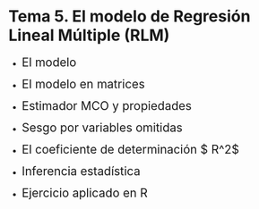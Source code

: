 # Tema 5. El modelo de Regresión Lineal Múltiple (RLM)
- <span style="font-size:150%">El modelo</span> <br>

- <span style="font-size:150%">El modelo en matrices</span> <br>

- <span style="font-size:150%">Estimador MCO y propiedades</span> <br>

- <span style="font-size:150%">Sesgo por variables omitidas</span> <br>

- <span style="font-size:150%">El coeficiente de determinación $ R^2$</span> <br>

- <span style="font-size:150%">Inferencia estadística</span> <br>

- <span style="font-size:150%">Ejercicio aplicado en R</span>
